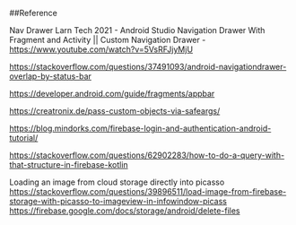 
##Reference 

Nav Drawer
Larn Tech 2021 - Android Studio Navigation Drawer With Fragment and Activity || Custom Navigation Drawer - https://www.youtube.com/watch?v=5VsRFJjyMjU 

https://stackoverflow.com/questions/37491093/android-navigationdrawer-overlap-by-status-bar



https://developer.android.com/guide/fragments/appbar

https://creatronix.de/pass-custom-objects-via-safeargs/

https://blog.mindorks.com/firebase-login-and-authentication-android-tutorial/

https://stackoverflow.com/questions/62902283/how-to-do-a-query-with-that-structure-in-firebase-kotlin

Loading an image from cloud storage directly into picasso
https://stackoverflow.com/questions/39896511/load-image-from-firebase-storage-with-picasso-to-imageview-in-infowindow-picass
https://firebase.google.com/docs/storage/android/delete-files